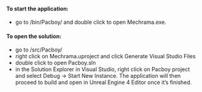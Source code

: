 ﻿#### To start the application:  
* go to /bin/Pacboy/ and double click to open Mechrama.exe.  



#### To open the solution:  
* go to /src/Pacboy/  
* right click on Mechrama.uproject and click Generate Visual Studio Files  
* double click to open Pacboy.sln  
* in the Solution Explorer in Visual Studio, right click on Pacboy project and select Debug -> Start New Instance. The application will then proceed to build and open in Unreal Engine 4 Editor once it’s finished.  